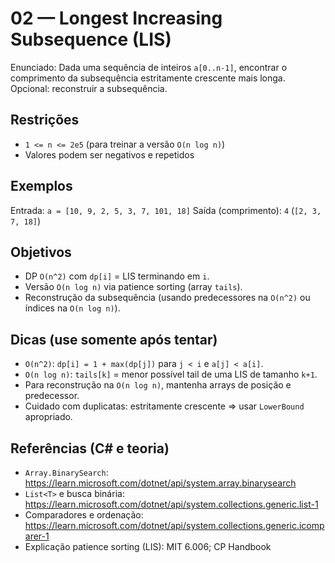 # 02 — Longest Increasing Subsequence (LIS)

Enunciado: Dada uma sequência de inteiros `a[0..n-1]`, encontrar o comprimento da subsequência estritamente crescente mais longa. Opcional: reconstruir a subsequência.

## Restrições
- `1 <= n <= 2e5` (para treinar a versão `O(n log n)`)
- Valores podem ser negativos e repetidos

## Exemplos
Entrada: `a = [10, 9, 2, 5, 3, 7, 101, 18]`
Saída (comprimento): `4` (`[2, 3, 7, 18]`)

## Objetivos
- DP `O(n^2)` com `dp[i]` = LIS terminando em `i`.
- Versão `O(n log n)` via patience sorting (array `tails`).
- Reconstrução da subsequência (usando predecessores na `O(n^2)` ou índices na `O(n log n)`).

## Dicas (use somente após tentar)
- `O(n^2)`: `dp[i] = 1 + max(dp[j])` para `j < i` e `a[j] < a[i]`.
- `O(n log n)`: `tails[k]` = menor possível tail de uma LIS de tamanho `k+1`.
- Para reconstrução na `O(n log n)`, mantenha arrays de posição e predecessor.
- Cuidado com duplicatas: estritamente crescente ⇒ usar `LowerBound` apropriado.

## Referências (C# e teoria)
- `Array.BinarySearch`: https://learn.microsoft.com/dotnet/api/system.array.binarysearch
- `List<T>` e busca binária: https://learn.microsoft.com/dotnet/api/system.collections.generic.list-1
- Comparadores e ordenação: https://learn.microsoft.com/dotnet/api/system.collections.generic.icomparer-1
- Explicação patience sorting (LIS): MIT 6.006; CP Handbook
